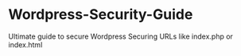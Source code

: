 # Wordpress-Security-Guide
Ultimate guide to secure Wordpress
Securing URLs like index.php or index.html
